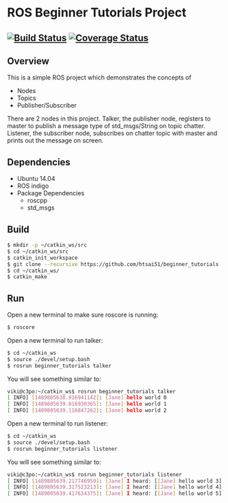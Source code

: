 # ROS Beginner Tutorials Project
[![Build Status](https://travis-ci.org/htsai51/beginner_tutorials.svg?branch=master)](https://travis-ci.org/htsai51/beginner_tutorials)
[![Coverage Status](https://coveralls.io/repos/github/htsai51/beginner_tutorials/badge.svg?branch=master)](https://coveralls.io/github/htsai51/beginner_tutorials?branch=master)
----

## Overview

This is a simple ROS project which demonstrates the concepts of 

- Nodes
- Topics
- Publisher/Subscriber

There are 2 nodes in this project.  Talker, the publisher node, registers to master to publish a message type of std_msgs/String on topic chatter.  Listener, the subscriber node, subscribes on chatter topic with master and prints out the message on screen.

## Dependencies

- Ubuntu 14.04
- ROS indigo
- Package Dependencies
    - roscpp
    - std_msgs

## Build

```bash
$ mkdir -p ~/catkin_ws/src
$ cd ~/catkin_ws/src
$ catkin_init_workspace
$ git clone --recursive https://github.com/htsai51/beginner_tutorials
$ cd ~/catkin_ws/
$ catkin_make
```

## Run

Open a new terminal to make sure roscore is running:

```bash
$ roscore
```
Open a new terminal to run talker:

```bash
$ cd ~/catkin_ws
$ source ./devel/setup.bash
$ rosrun beginner_tutorials talker
```
You will see something similar to:

```bash
viki@c3po:~/catkin_ws$ rosrun beginner_tutorials talker 
[ INFO] [1489805638.916941142]: [Jane] hello world 0
[ INFO] [1489805639.016930365]: [Jane] hello world 1
[ INFO] [1489805639.116847262]: [Jane] hello world 2
```

Open a new terminal to run listener:

```bash
$ cd ~/catkin_ws
$ source ./devel/setup.bash
$ rosrun beginner_tutorials listener
```

You will see something similar to:

```bash
viki@c3po:~/catkin_ws$ rosrun beginner_tutorials listener 
[ INFO] [1489805639.217746959]: [Jane] I heard: [[Jane] hello world 3]
[ INFO] [1489805639.317523213]: [Jane] I heard: [[Jane] hello world 4]
[ INFO] [1489805639.417634375]: [Jane] I heard: [[Jane] hello world 5]
```
